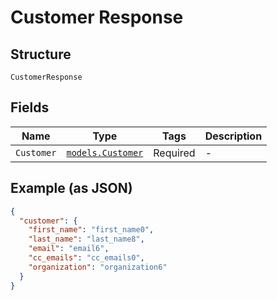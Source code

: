 
# Customer Response

## Structure

`CustomerResponse`

## Fields

| Name | Type | Tags | Description |
|  --- | --- | --- | --- |
| `Customer` | [`models.Customer`](../../doc/models/customer.md) | Required | - |

## Example (as JSON)

```json
{
  "customer": {
    "first_name": "first_name0",
    "last_name": "last_name8",
    "email": "email6",
    "cc_emails": "cc_emails0",
    "organization": "organization6"
  }
}
```


